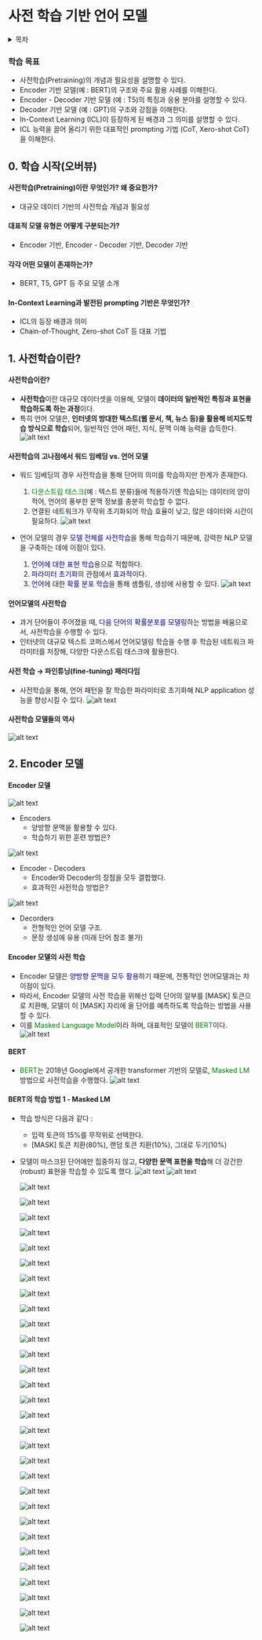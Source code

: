 # 사전 학습 기반 언어 모델
<details>
<summary>목차</summary>

1. 사전학습이란?
2. Encoder 모델
3. Encoder - Decoder 모델
4. Decoder 모델
5. In-Context Learning

</details>

### 학습 목표
- 사전학습(Pretraining)의 개념과 필요성을 설명할 수 있다.
- Encoder 기반 모델(예 : BERT)의 구조와 주요 활용 사례를 이해한다.
- Encoder - Decoder 기반 모델 (예 : T5)의 특징과 응용 분야를 설명할 수 있다.
- Decoder 기반 모델 (예 : GPT)의 구조와 강점을 이해한다.
- In-Context Learning (ICL)이 등장하게 된 배경과 그 의미를 설명할 수 있다.
- ICL 능력을 끌어 올리기 위한 대표적인 prompting 기법 (CoT, Xero-shot CoT)을 이해한다.

## 0. 학습 시작(오버뷰)
#### 사전학습(Pretraining)이란 무엇인가? 왜 중요한가?
- 대규모 데이터 기반의 사전학습 개념과 필요성

#### 대표적 모델 유형은 어떻게 구분되는가?
- Encoder 기반, Encoder - Decoder 기반, Decoder 기반

#### 각각 어떤 모델이 존재하는가?
- BERT, T5, GPT 등 주요 모델 소개

#### In-Context Learning과 발전된 prompting 기반은 무엇인가?
- ICL의 등장 배경과 의미
- Chain-of-Thought, Zero-shot CoT 등 대표 기법

## 1. 사전학습이란?

#### 사전학습이란?
- **사전학습**이란 대규모 데이터셋을 이용해, 모델이 **데이터의 일반적인 특징과 표현을 학습하도록 하는 과정**이다.
- 특히 언어 모델은, **인터넷의 방대한 텍스트(웹 문서, 책, 뉴스 등)을 활용해 비지도학습 방식으로 학습**되어, 일반적인 언어 패턴, 지식, 문맥 이해 능력을 습득한다.
  ![alt text](image-85.png)

#### 사전학습의 고나점에서 워드 임베딩 vs. 언어 모델
- 워드 임베딩의 경우 사전학습을 통해 단어의 의미를 학습하지만 한계가 존재한다.
    1. <span style='color:green'>다운스트림 태스크</span>(예 : 텍스트 분류)들에 적용하기엔 학습되는 데이터의 양이 적어, 언어의 풍부한 문맥 정보를 충분히 학습할 수 없다.
    2. 연결된 네트워크가 무작위 초기화되어 학습 효율이 낮고, 많은 데이터와 시간이 필요하다.
  ![alt text](image-86.png)

- 언어 모델의 경우 <span style='color:navy'>모델 전체를 사전학습</span>을 통해 학습하기 때문에, 강력한 NLP 모델을 구축하는 데에 이점이 있다.
    1. <span style='color:navy'>언어에 대한 표현 학습</span>용으로 적합하다.
    2. <span style='color:navy'>파라미터 초기화</span>의 관점에서 <span style='color:navy'>효과적</span>이다.
    3. <span style='color:navy'>언어</span>에 대한 <span style='color:navy'>확률 분포 학습</span>을 통해 샘플링, 생성에 사용할 수 있다.
  ![alt text](image-87.png)

#### 언어모델의 사전학습
- 과거 단어들이 주어졌을 때, <span style='color:navy'>다음 단어의 확률분포를 모델링</span>하는 방법을 배움으로서, 사전학습을 수행할 수 있다.
- 인터넷의 대규모 텍스트 코퍼스에서 언어모델링 학습을 수행 후 학습된 네트워크 파라미터를 저장해, 다양한 다운스트림 태스크에 활용한다.

#### 사전 학습 → 파인튜닝(fine-tuning) 패러다임
- 사전학습을 통해, 언어 패턴을 잘 학습한 파라미터로 초기화해 NLP application 성능을 향상시킬 수 있다.
  ![alt text](image-88.png)

#### 사전학습 모델들의 역사
  ![alt text](image-89.png)

## 2. Encoder 모델
#### Encoder 모델
  ![alt text](image-90.png)
  - Encoders
    - 양방향 문맥을 활용할 수 있다.
    - 학습하기 위한 훈련 방법은?

  ![alt text](image-91.png)
  - Encoder - Decoders
    - Encoder와 Decoder의 장점을 모두 결합했다.
    - 효과적인 사전학습 방법은?

  ![alt text](image-92.png)
  - Decorders
    - 전형적인 언어 모델 구조.
    - 문장 생성에 유용 (미래 단어 참조 불가)

#### Encoder 모델의 사전 학습
- Encoder 모델은 <span style='color:navy'>양방향 문맥을 모두 활용</span>하기 때문에, 전통적인 언어모델과는 차이점이 있다.
- 따라서, Encoder 모델의 사전 학습을 위해선 입력 단어의 알부를 [MASK] 토큰으로 치환해, 모델이 이 [MASK] 자리에 올 단어를 예측하도록 학습하는 방법을 사용할 수 있다.
- 이를 <span style='color:green'>Masked Language Model</span>이라 하며, 대표적인 모델이 <span style='color:green'>BERT</span>이다.
  ![alt text](image-93.png)

#### BERT
- <span style='color:green'>BERT</span>는 2018년 Google에서 공개한 transformer 기반의 모델로, <span style='color:green'>Masked LM</span>방법으로 사전학습을 수행했다.
  ![alt text](image-94.png)

#### BERT의 학습 방법 1 - Masked LM
- 학습 방식은 다음과 같다 :
  - 입력 토큰의 15%를 무작위로 선택한다.
  - [MASK] 토큰 치환(80%), 랜덤 토큰 치환(10%), 그대로 두기(10%)
- 모델이 마스크된 단어에만 집중하지 않고, **다양한 문맥 표현을 학습**해 더 강건한(robust) 표현을 학습할 수 있도록 했다.
  ![alt text](image-95.png)
  ![alt text](image-96.png)

  ![alt text](image-97.png)

  ![alt text](image-98.png)

  ![alt text](image-99.png)

  ![alt text](image-100.png)

  ![alt text](image-101.png)

  ![alt text](image-102.png)

  ![alt text](image-103.png)

  ![alt text](image-104.png)

  ![alt text](image-105.png)

  ![alt text](image-106.png)

  ![alt text](image-107.png)

  ![alt text](image-108.png)

  ![alt text](image-109.png)

  ![alt text](image-110.png)

  ![alt text](image-111.png)

  ![alt text](image-112.png)

  ![alt text](image-113.png)

  ![alt text](image-114.png)

  ![alt text](image-115.png)

  ![alt text](image-116.png)

  ![alt text](image-117.png)

  ![alt text](image-118.png)

  ![alt text](image-119.png)

  ![alt text](image-120.png)

  ![alt text](image-121.png)

  ![alt text](image-122.png)

  ![alt text](image-123.png)

  ![alt text](image-124.png)

  ![alt text](image-125.png)

  ![alt text](image-126.png)